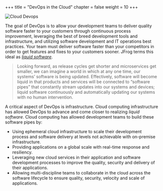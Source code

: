 +++
title = "DevOps in the Cloud"
chapter = false
weight = 10
+++

![Cloud Devops](/images/cloud-devops.jpg)

The goal of DevOps is to allow your development teams to deliver quality software faster to your customers through continuous process improvement, leveraging the best of breed development tools and infrastructure,  and utilizing software development and IT operations best practices. Your team must deliver software faster than your competitors in order to get features and fixes to your customers sooner. JFrog terms this ideal as _[liquid software](https://jfrog.com/whitepaper/a-vision-of-liquid-software/)_.

> Looking forward, as release cycles get shorter and microservices get smaller, we can imagine a world in which at any one time, our systems’ software is being updated. Effectively, software will become liquid in that products and services will be connected to “software pipes” that constantly stream updates into our systems and devices; liquid software continuously and automatically updating our systems with no human intervention.

A critical aspect of DevOps is infrastructure. Cloud computing infrastructure has allowed DevOps to advance and come closer to realizing _liquid software_. Cloud computing has allowed development teams to build these software pipes by:

 - Using ephemeral cloud infrastructure to scale their development process and software delivery at levels not achievable with on-premise infrastructure.
 - Providing applications on a global scale with real-time response and resiliency.
 - Leveraging new cloud services in their application and software development processes to improve the quality, security and delivery of their applications.
 - Allowing multi-discipline teams to collaborate in the cloud across the software lifecycle to ensure quality, security, velocity and scale of applications.
 
 